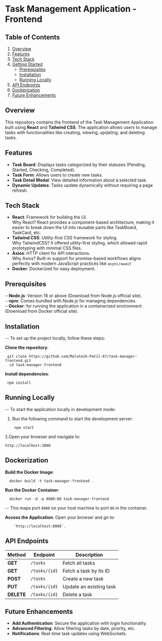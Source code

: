 # Task Management Application - Frontend

  ## Table of Contents
  
  1. [Overview](#overview)  
  2. [Features](#features)    
  3. [Tech Stack](#tech-stack)  
  4. [Getting Started](#getting-started)  
       - [Prerequisites](#prerequisites)  
       - [Installation](#installation)  
       - [Running Locally](#running-locally)  
  5. [API Endpoints](#api-endpoints)  
  6. [Dockerization](#dockerization)  
  7. [Future Enhancements](#future-enhancements)  
     
 ## Overview 
  This repository contains the frontend of the Task Management Application built using **React** and **Tailwind CSS**. The application allows users to manage tasks with     functionalities like creating, viewing, updating, and deleting tasks.  

  ## Features

  - **Task Board**: Displays tasks categorized by their statuses (Pending, Started, Checking, Completed).
  - **Task Form**: Allows users to create new tasks.
  - **Task Detail Modal**: View detailed information about a selected task.
  - **Dynamic Updates**: Tasks update dynamically without requiring a page refresh.

## Tech Stack

- **React**: Framework for building the UI.  
      Why React? React provides a component-based architecture, making it easier to break down the UI into reusable parts like TaskBoard, TaskCard, etc.   
- **Tailwind CSS**: Utility-first CSS framework for styling.  
      Why TailwindCSS? it offered utility-first styling, which allowed rapid prototyping with minimal CSS files.  
- **Axios**: HTTP client for API interactions.  
      Why Axios? Built-in support for promise-based workflows aligns perfectly with modern JavaScript practices like `async/await`  
- **Docker**: Dockerized for easy deployment.
  
## Prerequisites
--**Node.js**: Version 18 or above (Download from Node.js official site).  
--**npm**: Comes bundled with Node.js for managing dependencies.  
--**Docker**: for running the application in a containerized environment (Download from Docker official site).
  ##  Installation

-- To set up the project locally, follow these steps:

  **Clone the repository**:  
  
     git clone https://github.com/Malatesh-Patil-67/task-manager-frontend.git  
      cd task-manager-frontend
      
  
  **Install dependencies**:  

     npm install  

  ## Running Locally

-- To start the application locally in development mode:

1. Run the following command to start the development server:
    
        npm start  
    
2.Open your browser and navigate to:
    
    http://localhost:3000
    

## Dockerization
    
  **Build the Docker Image**:
     
    
      docker build -t task-manager-frontend .
    
  **Run the Docker Container**: 
    


      docker run -d -p 8080:80 task-manager-frontend
    
   -- This maps port `8080` on your host machine to port `80` in the container.

  **Access the Application**: Open your browser and go to:  
     
    
        `http://localhost:8080`.

## API Endpoints


| Method     | Endpoint       | Description                    |
|------------|----------------|--------------------------------|
| **GET**    | `/tasks`       | Fetch all tasks               |
| **GET**    | `/tasks/{id}`  | Fetch a task by its ID        |
| **POST**   | `/tasks`       | Create a new task             |
| **PUT**    | `/tasks/{id}`  | Update an existing task       |
| **DELETE** | `/tasks/{id}`  | Delete a task                 |


        

## Future Enhancements

- **Add Authentication**: Secure the application with login functionality.
- **Advanced Filtering**: Allow filtering tasks by date, priority, etc.
- **Notifications**: Real-time task updates using WebSockets.
